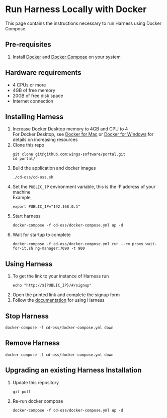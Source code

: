 # Run Harness Locally with Docker
This page contains the instructions necessary to run Harness using Docker Compose.

## Pre-requisites
1) Install [Docker](https://docs.docker.com/get-docker/) and [Docker Compose](https://docs.docker.com/compose/install/) on your system

## Hardware requirements
* 4 CPUs or more
* 4GB of free memory
* 20GB of free disk space
* Internet connection

## Installing Harness
1) Increase Docker Desktop memory to 4GB and CPU to 4  
For Docker Desktop, see [Docker for Mac](https://docs.docker.com/docker-for-mac/#resources) or [Docker for Windows](https://docs.docker.com/docker-for-windows/#resources) for details on increasing resources
1) Clone this repo
   ```shell
   git clone git@github.com:wings-software/portal.git
   cd portal/
   ```
1) Build the application and docker images
   ```shell
   ./cd-oss/cd-oss.sh
   ```
1) Set the `PUBLIC_IP` environment variable, this is the IP address of your machine  
   Example,
   ```shell
   export PUBLIC_IP="192.168.0.1"
   ```
1) Start harness
   ```shell
   docker-compose -f cd-oss/docker-compose.yml up -d
   ```
1) Wait for startup to complete
   ```shell
   docker-compose -f cd-oss/docker-compose.yml run --rm proxy wait-for-it.sh ng-manager:7090 -t 900
   ```

## Using Harness
1) To get the link to your instance of Harness run
   ```shell
   echo "http://${PUBLIC_IP}/#/signup"
   ```
1) Open the printed link and complete the signup form
1) Follow the [documentation](https://ngdocs.harness.io/article/u8lgzsi7b3-quickstarts) for using Harness

## Stop Harness
```shell
docker-compose -f cd-oss/docker-compose.yml down
```

## Remove Harness
```shell
docker-compose -f cd-oss/docker-compose.yml down
```

## Upgrading an existing Harness Installation
1) Update this repository
   ```shell
   git pull
   ```
2) Re-run docker compose
   ```shell
   docker-compose -f cd-oss/docker-compose.yml up -d
   ```
